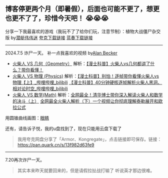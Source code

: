 博客停更两个月（即暑假），后面也可能不更了，想更也更不了了，珍惜今天吧！
😭😭😭
---

分享一下我最喜欢的游戏（我玩不了了给你们玩，注意节制）：植物大战僵尸杂交版 by[潜艇伟伟迷](https://space.bilibili.com/97213827) [夸克下载链接](https://pan.quark.cn/s/c1a75e93ecb5) [蓝奏下载链接](https://baifang.lanzoui.com/isCh122z54qf)

---
2024.7.5 诈尸一天。
补一点我喜欢的视频 by[Alan Becker](https://space.bilibili.com/519253600/)
- [火柴人 VS 几何（Geometry）](https://www.bilibili.com/video/BV1hs421T7g8/) 解析：[【漫士科普】火柴人vs几何都讲了什么？带你看懂！](https://www.bilibili.com/video/BV1Bm42137WU/)
- [火柴人 VS 物理 (Physics)](https://www.bilibili.com/video/BV1cG411e75o/) 解析：[【漫士科普】别怕！逐帧带你看懂火柴人vs物理【上】_哔哩哔哩_bilibili](https://www.bilibili.com/video/BV12j411W7Lc/) [【漫士科普】40分钟硬核逐帧解析火柴人黑洞、相对论时空_哔哩哔哩_bilibili](https://www.bilibili.com/video/BV1Yp4y1f7Wq/)
- [火柴人 VS 数学(Math)](https://www.bilibili.com/festival/jzj2023?bvid=BV1ph4y1g75E) 解析：[全网最全！清华博士带你深入解读火柴人和数学的决斗（上）](https://www.bilibili.com/festival/jzj2023?bvid=BV1ou411t7Ho) [全网最全火柴人解析（下）一个视频让你彻底理解泰勒展开和欧拉公式](https://www.bilibili.com/video/BV1ys4y1r7Nb/)

用圆锥曲线画图：[眼睛](https://www.desmos.com/calculator/cbrlb8mkei?lang=zh-CN)

还有，请告诉子悦，我的u盘找到了，现在只能用云盘下载了 
> 我用夸克网盘分享了「Armor、Kongregate」，点击链接即可保存。链接：https://pan.quark.cn/s/13f982d63fe9

---
7.20再次诈尸一天。
> 其实本来昨天就要回来的，但是请假拉扯战打输了
听说英才那边很难。